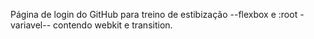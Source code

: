 Página de login do GitHub para treino de estibização
--flexbox e :root - variavel--
contendo webkit e transition.
